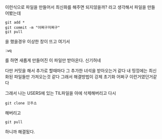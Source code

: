 이런식으로 파일을 만들어서 
최신화를 해주면 되지않을까?
라고 생각해서 파일을 만들어봤는데

```
git add *
git commit -m "어쩌구저쩌구"
git pull
```
을 했을경우 이상한 창이 뜨고 여기서 
```
:wq 
```
를 하면 새롭게 만들어진 이 파일만 받아온다.
신기허네 

다만 커밋을 해서 추가로 할때마다 그 추가한 녀석을 받아오는거 같다 
내 띵낑에는 최신화된 파일들만 가져오는것 같다
그래서 해결방법이 강제 초기화 어쩌구 이런거였던거같다

그래서 나는 USERS에 있는 TIL파일을 아에 삭제해버리고
다시
```
git clone 깃주소

```
해버리고

```
git pull
```
하니까 해결됬다.
